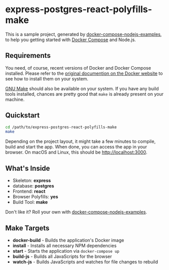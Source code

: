 # express-postgres-react-polyfills-make

This is a sample project, generated by [docker-compose-nodejs-examples](https://github.com/b00giZm/docker-compose-nodejs-examples), to help you getting started with [Docker Compose](https://docs.docker.com/compose/) and Node.js.

## Requirements

You need, of course, recent versions of Docker and Docker Compose installed. Please refer to the [original documention on the Docker website](https://docs.docker.com/compose/install/) to see how to install them on your system.

[GNU Make](https://www.gnu.org/software/make/) should also be available on your system. If you have any build tools installed, chances are pretty good that `make` is already present on your machine.

## Quickstart

```bash
cd /path/to/express-postgres-react-polyfills-make
make
```

Depending on the project layout, it might take a few minutes to compile, build and start the app. When done, you can access the app in your browser. On macOS and Linux, this should be [http://localhost:3000](http://localhost:3000).

## What's Inside

* Skeleton: **express**
* database: **postgres**
* Frontend: **react**
* Browser Polyfills: **yes**
* Build Tool: **make**

Don't like it? Roll your own with [docker-compose-nodejs-examples](https://github.com/b00giZm/docker-compose-nodejs-examples).

## Make Targets

* **docker-build** - Builds the application's Docker image
* **install** - Installs all necessary NPM dependencies
* **start** - Starts the application via `docker-compose up`
* **build-js** - Builds all JavaScripts for the browser
* **watch-js** - Builds JavaScripts and watches for file changes to rebuild
